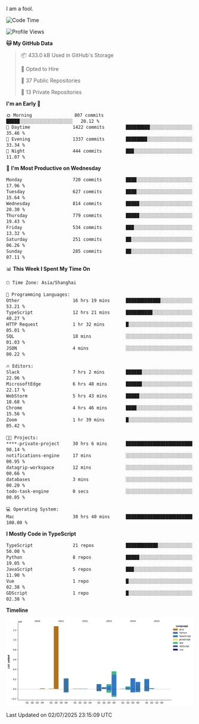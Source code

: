 I am a fool.

<!--START_SECTION:waka-->
![Code Time](http://img.shields.io/badge/Code%20Time-3%2C249%20hrs%2055%20mins-blue)

![Profile Views](http://img.shields.io/badge/Profile%20Views-1-blue)

**🐱 My GitHub Data** 

> 📦 433.0 kB Used in GitHub's Storage 
 > 
> 💼 Opted to Hire
 > 
> 📜 37 Public Repositories 
 > 
> 🔑 13 Private Repositories 
 > 
**I'm an Early 🐤** 

```text
🌞 Morning                807 commits         █████░░░░░░░░░░░░░░░░░░░░   20.12 % 
🌆 Daytime                1422 commits        █████████░░░░░░░░░░░░░░░░   35.46 % 
🌃 Evening                1337 commits        ████████░░░░░░░░░░░░░░░░░   33.34 % 
🌙 Night                  444 commits         ███░░░░░░░░░░░░░░░░░░░░░░   11.07 % 
```
📅 **I'm Most Productive on Wednesday** 

```text
Monday                   720 commits         ████░░░░░░░░░░░░░░░░░░░░░   17.96 % 
Tuesday                  627 commits         ████░░░░░░░░░░░░░░░░░░░░░   15.64 % 
Wednesday                814 commits         █████░░░░░░░░░░░░░░░░░░░░   20.30 % 
Thursday                 779 commits         █████░░░░░░░░░░░░░░░░░░░░   19.43 % 
Friday                   534 commits         ███░░░░░░░░░░░░░░░░░░░░░░   13.32 % 
Saturday                 251 commits         ██░░░░░░░░░░░░░░░░░░░░░░░   06.26 % 
Sunday                   285 commits         ██░░░░░░░░░░░░░░░░░░░░░░░   07.11 % 
```


📊 **This Week I Spent My Time On** 

```text
🕑︎ Time Zone: Asia/Shanghai

💬 Programming Languages: 
Other                    16 hrs 19 mins      █████████████░░░░░░░░░░░░   53.21 % 
TypeScript               12 hrs 21 mins      ██████████░░░░░░░░░░░░░░░   40.27 % 
HTTP Request             1 hr 32 mins        █░░░░░░░░░░░░░░░░░░░░░░░░   05.01 % 
SQL                      18 mins             ░░░░░░░░░░░░░░░░░░░░░░░░░   01.03 % 
JSON                     4 mins              ░░░░░░░░░░░░░░░░░░░░░░░░░   00.22 % 

🔥 Editors: 
Slack                    7 hrs 2 mins        ██████░░░░░░░░░░░░░░░░░░░   22.96 % 
MicrosoftEdge            6 hrs 48 mins       ██████░░░░░░░░░░░░░░░░░░░   22.17 % 
WebStorm                 5 hrs 43 mins       █████░░░░░░░░░░░░░░░░░░░░   18.68 % 
Chrome                   4 hrs 46 mins       ████░░░░░░░░░░░░░░░░░░░░░   15.56 % 
Zoom                     1 hr 39 mins        █░░░░░░░░░░░░░░░░░░░░░░░░   05.42 % 

🐱‍💻 Projects: 
****-private-project     30 hrs 6 mins       █████████████████████████   98.14 % 
notifications-engine     17 mins             ░░░░░░░░░░░░░░░░░░░░░░░░░   00.95 % 
datagrip-workspace       12 mins             ░░░░░░░░░░░░░░░░░░░░░░░░░   00.66 % 
databases                3 mins              ░░░░░░░░░░░░░░░░░░░░░░░░░   00.20 % 
todo-task-engine         0 secs              ░░░░░░░░░░░░░░░░░░░░░░░░░   00.05 % 

💻 Operating System: 
Mac                      30 hrs 40 mins      █████████████████████████   100.00 % 
```

**I Mostly Code in TypeScript** 

```text
TypeScript               21 repos            ████████████░░░░░░░░░░░░░   50.00 % 
Python                   8 repos             █████░░░░░░░░░░░░░░░░░░░░   19.05 % 
JavaScript               5 repos             ███░░░░░░░░░░░░░░░░░░░░░░   11.90 % 
Vue                      1 repo              █░░░░░░░░░░░░░░░░░░░░░░░░   02.38 % 
GDScript                 1 repo              █░░░░░░░░░░░░░░░░░░░░░░░░   02.38 % 
```



**Timeline**

![Lines of Code chart](https://raw.githubusercontent.com/VeejaLiu/VeejaLiu/master/assets/bar_graph.png)


 Last Updated on 02/07/2025 23:15:09 UTC
<!--END_SECTION:waka-->
